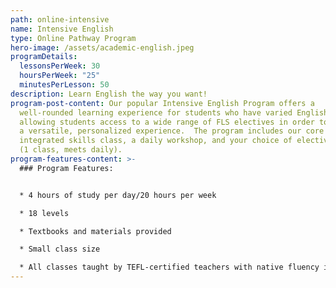 ```yaml
---
path: online-intensive
name: Intensive English
type: Online Pathway Program
hero-image: /assets/academic-english.jpeg
programDetails:
  lessonsPerWeek: 30
  hoursPerWeek: "25"
  minutesPerLesson: 50
description: Learn English the way you want!
program-post-content: Our popular Intensive English Program offers a
  well-rounded learning experience for students who have varied English goals,
  allowing students access to a wide range of FLS electives in order to provide
  a versatile, personalized experience.  The program includes our core
  integrated skills class, a daily workshop, and your choice of elective classes
  (1 class, meets daily).
program-features-content: >-
  ### Program Features:


  * 4 hours of study per day/20 hours per week

  * 18 levels

  * Textbooks and materials provided

  * Small class size

  * All classes taught by TEFL-certified teachers with native fluency in American English
---
```


